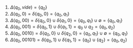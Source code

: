 1. $\Delta(q_{0}, vide) = \{q_{0}\}$
2. $\Delta(q_{0}, 0) = \delta\{q_{0}, 0\}=\{q_{0},q_{1}\}$
3. $\Delta(q_{0}, 00) = \delta\{q_{0}, 0\}\cup\delta\{q_{1},0\}=\{q_{0},q_{1}\}\cup\emptyset=\{q_{0},q_{1}\}$
4. $\Delta(q_{0}, 001) = \delta\{q_{0}, 1\}\cup\delta\{q_{1},1\}=q_{0}\cup q_{2}=\{q_{0},q_{2}\}$
5. $\Delta(q_{0}, 0010) = \delta\{q_{0}, 0\}\cup\delta\{q_{2},0\}=\{q_{0},q_{1}\}\cup\emptyset=\{q_{0}, q_{1}\}$
6. $\Delta(q_{0}, 00101) = \delta\{q_{0}, 1\}\cup\delta\{q_{1},1\}=\{q_{0}\}\cup\{q_{2}\}=\{q_{0},q_{2}\}$
